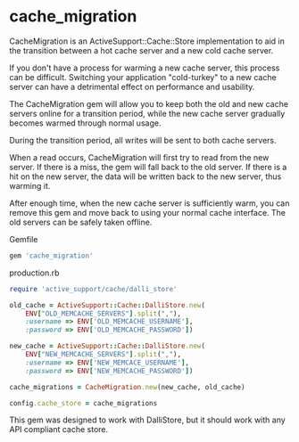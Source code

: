 cache_migration
===============

CacheMigration is an ActiveSupport::Cache::Store implementation to aid in the transition between a hot cache server and a new cold cache server.

If you don't have a process for warming a new cache server, this process can be difficult. Switching your application "cold-turkey" to a new cache server can have a detrimental effect on performance and usability.

The CacheMigration gem will allow you to keep both the old and new cache servers online for a transition period, while the new cache server gradually becomes warmed through normal usage.

During the transition period, all writes will be sent to both cache servers.

When a read occurs, CacheMigration will first try to read from the new server. If there is a miss, the gem will fall back to the old server. If there is a hit on the new server, the data will be written back to the new server, thus warming it.

After enough time, when the new cache server is sufficiently warm, you can remove this gem and move back to using your normal cache interface. The old servers can be safely taken offline.

Gemfile

```ruby
gem 'cache_migration'
```

production.rb

```ruby
require 'active_support/cache/dalli_store'

old_cache = ActiveSupport::Cache::DalliStore.new(
    ENV["OLD_MEMCACHE_SERVERS"].split(","),
    :username => ENV['OLD_MEMCACHE_USERNAME'],
    :password => ENV['OLD_MEMCACHE_PASSWORD'])

new_cache = ActiveSupport::Cache::DalliStore.new(
    ENV["NEW_MEMCACHE_SERVERS"].split(","),
    :username => ENV['NEW_MEMCACE_USERNAME'],
    :password => ENV['NEW_MEMCACHE_PASSWORD'])

cache_migrations = CacheMigration.new(new_cache, old_cache)

config.cache_store = cache_migrations
```

This gem was designed to work with DalliStore, but it should work with any API compliant cache store.
